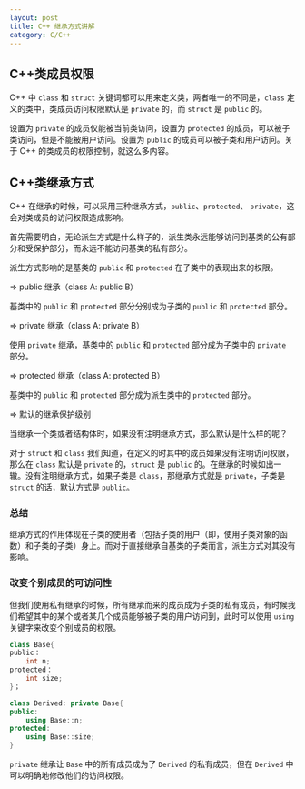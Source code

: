 ```yaml
---
layout: post
title: C++ 继承方式讲解
category: C/C++
---
```




## C++类成员权限

C++ 中 `class` 和 `struct` 关键词都可以用来定义类，两者唯一的不同是，`class` 定义的类中，类成员访问权限默认是 `private` 的，而 `struct` 是 `public` 的。

设置为 `private` 的成员仅能被当前类访问，设置为 `protected` 的成员，可以被子类访问，但是不能被用户访问。设置为 `public` 的成员可以被子类和用户访问。关于 C++ 的类成员的权限控制，就这么多内容。

## C++类继承方式

C++ 在继承的时候，可以采用三种继承方式，`public`、`protected`、 `private`，这会对类成员的访问权限造成影响。

首先需要明白，无论派生方式是什么样子的，派生类永远能够访问到基类的公有部分和受保护部分，而永远不能访问基类的私有部分。

派生方式影响的是基类的 `public` 和 `protected` 在子类中的表现出来的权限。

=> public 继承（class A: public B）

基类中的 `public` 和 `protected` 部分分别成为子类的 `public` 和 `protected` 部分。

=> private 继承（class A: private B）

使用 `private` 继承，基类中的 `public` 和 `protected` 部分成为子类中的 `private` 部分。

=> protected 继承（class A: protected B）

基类中的 `public` 和 `protected` 部分成为派生类中的 `protected` 部分。

=> 默认的继承保护级别

当继承一个类或者结构体时，如果没有注明继承方式，那么默认是什么样的呢？

对于 `struct` 和 `class` 我们知道，在定义的时其中的成员如果没有注明访问权限，那么在 `class` 默认是 `private` 的，`struct` 是 `public` 的。在继承的时候如出一辙。没有注明继承方式，如果子类是 `class`，那继承方式就是 `private`，子类是 `struct` 的话，默认方式是 `public`。

### 总结

继承方式的作用体现在子类的使用者（包括子类的用户（即，使用子类对象的函数）和子类的子类）身上。而对于直接继承自基类的子类而言，派生方式对其没有影响。

### 改变个别成员的可访问性

但我们使用私有继承的时候，所有继承而来的成员成为子类的私有成员，有时候我们希望其中的某个或者某几个成员能够被子类的用户访问到，此时可以使用 `using` 关键字来改变个别成员的权限。

```cpp
class Base{
public：
	int n;
protected：
	int size;
}；

class Derived: private Base{
public:
	using Base::n;
protected:
	using Base::size;
}
```

`private` 继承让 `Base` 中的所有成员成为了 `Derived` 的私有成员，但在 `Derived` 中可以明确地修改他们的访问权限。